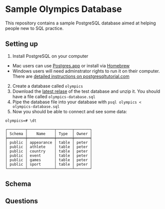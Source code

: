 # Sample Olympics Database

This repository contains a sample PostgreSQL database aimed at helping people new to SQL practice.

## Setting up

1. Install PostgreSQL on your computer
  * Mac users can use [Postgres.app](https://postgresapp.com/) or install via [Homebrew](https://wiki.postgresql.org/wiki/Homebrew)
  * Windows users will need adminstrator rights to run it on their computer. There are [detailed instructions on postgresqltutorial.com](https://www.postgresqltutorial.com/postgresql-getting-started/install-postgresql/)
2. Create a database called `olympics`
3. Download the [latest relase](https://github.com/graphia/sql-questions/releases) of the test database and unzip it. You should have a file called `olympics-database.sql`
4. Pipe the database file into your database with `psql olympics < olympics-database.sql`
5. Now you should be able to connect and see some data:

  ```
  olympics=# \dt

  ┌────────┬────────────┬───────┬───────┐
  │ Schema │    Name    │ Type  │ Owner │
  ╞════════╪════════════╪═══════╪═══════╡
  │ public │ appearance │ table │ peter │
  │ public │ athlete    │ table │ peter │
  │ public │ country    │ table │ peter │
  │ public │ event      │ table │ peter │
  │ public │ games      │ table │ peter │
  │ public │ sport      │ table │ peter │
  └────────┴────────────┴───────┴───────┘

  ```

## Schema

## Questions
